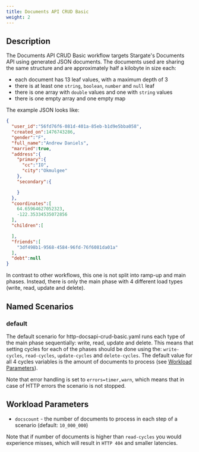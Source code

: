 ```yaml
---
title: Documents API CRUD Basic
weight: 2
---
```


## Description

The Documents API CRUD Basic workflow targets Stargate's Documents API using generated JSON documents.
The documents used are sharing the same structure and are approximately half a kilobyte in size each:

* each document has 13 leaf values, with a maximum depth of 3
* there is at least one `string`, `boolean`, `number` and `null` leaf
* there is one array with `double` values and one with `string` values
* there is one empty array and one empty map

The example JSON looks like:

```json
{
  "user_id":"56fd76f6-081d-401a-85eb-b1d9e5bba058",
  "created_on":1476743286,
  "gender":"F",
  "full_name":"Andrew Daniels",
  "married":true,
  "address":{
    "primary":{
      "cc":"IO",
      "city":"Okmulgee"
    },
    "secondary":{

    }
  },
  "coordinates":[
    64.65964627052323,
    -122.35334535072856
  ],
  "children":[

  ],
  "friends":[
    "3df498b1-9568-4584-96fd-76f6081da01a"
  ],
  "debt":null
}
```

In contrast to other workflows, this one is not split into ramp-up and main phases.
Instead, there is only the main phase with 4 different load types (write, read, update and delete).

## Named Scenarios

### default

The default scenario for http-docsapi-crud-basic.yaml runs each type of the main phase sequentially: write, read, update and delete.
This means that setting cycles for each of the phases should be done using the: `write-cycles`, `read-cycles`, `update-cycles` and `delete-cycles`.
The default value for all 4 cycles variables is the amount of documents to process (see [Workload Parameters](#workload-parameters)).

Note that error handling is set to `errors=timer,warn`, which means that in case of HTTP errors the scenario is not stopped.

## Workload Parameters

- `docscount` - the number of documents to process in each step of a scenario (default: `10_000_000`)

Note that if number of documents is higher than `read-cycles` you would experience misses, which will result in `HTTP 404` and smaller latencies.


